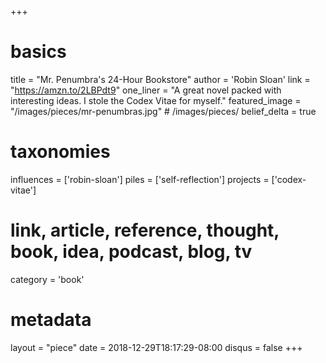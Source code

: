 +++
# basics
title     		 = "Mr. Penumbra's 24-Hour Bookstore"
author    		 = 'Robin Sloan'
link      		 = "https://amzn.to/2LBPdt9"
one_liner 		 = "A great novel packed with interesting ideas. I stole the Codex Vitae for myself."
featured_image = "/images/pieces/mr-penumbras.jpg" # /images/pieces/
belief_delta	 = true

# taxonomies
influences		 = ['robin-sloan']
piles     		 = ['self-reflection']
projects			 = ['codex-vitae']

# link, article, reference, thought, book, idea, podcast, blog, tv
category  		 = 'book'

# metadata
layout	    	 = "piece"
date      		 = 2018-12-29T18:17:29-08:00
disqus    		 = false
+++

